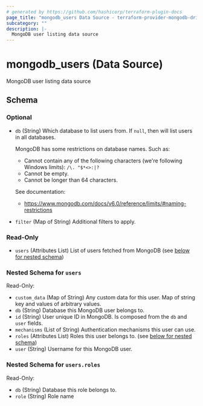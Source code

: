 ```yaml
---
# generated by https://github.com/hashicorp/terraform-plugin-docs
page_title: "mongodb_users Data Source - terraform-provider-mongodb-driver"
subcategory: ""
description: |-
  MongoDB user listing data source
---
```


# mongodb_users (Data Source)

MongoDB user listing data source



<!-- schema generated by tfplugindocs -->
## Schema

### Optional

- `db` (String) Which database to list users from. If `null`, then will list users in all databases.

  MongoDB has some restrictions on database names. Such as:

  - Cannot contain any of the following characters (we're following Windows limits): `/\. "$*<>:|?`
  - Cannot be empty.
  - Cannot be longer than 64 characters.

  See documentation:

  - <https://www.mongodb.com/docs/v6.0/reference/limits/#naming-restrictions>
- `filter` (Map of String) Additional filters to apply.

### Read-Only

- `users` (Attributes List) List of users fetched from MongoDB (see [below for nested schema](#nestedatt--users))

<a id="nestedatt--users"></a>
### Nested Schema for `users`

Read-Only:

- `custom_data` (Map of String) Any custom data for this user. Map of string key and values of arbitrary values.
- `db` (String) Database this MongoDB user belongs to.
- `id` (String) User unique ID in MongoDB. Is composed from the `db` and `user` fields.
- `mechanisms` (List of String) Authentication mechanisms this user can use.
- `roles` (Attributes List) Roles this user belongs to. (see [below for nested schema](#nestedatt--users--roles))
- `user` (String) Username for this MongoDB user.

<a id="nestedatt--users--roles"></a>
### Nested Schema for `users.roles`

Read-Only:

- `db` (String) Database this role belongs to.
- `role` (String) Role name
